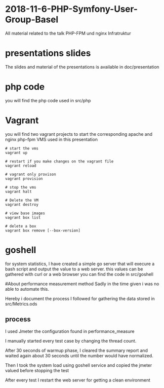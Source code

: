 # 2018-11-6-PHP-Symfony-User-Group-Basel
All material related to the talk PHP-FPM und nginx Infratruktur

# presentations slides
The slides and material of the presentations is available in doc/presentation 

# php code
you will find the php code used in src/php

# Vagrant
you will find two vagrant projects to start the corresponding apache and nginx php-fpm VMS used in this presentation

```$xslt
# start the vms
vagrant up

# restart if you make changes on the vagrant file
vagrant reload 

# vagrant only provison
vagrant provision

# stop the vms
vagrant halt

# Delete the VM
vagrant destroy

# view base images
vagrant box list

# delete a box
vagrant box remove [--box-version]
```
  
# goshell
for system statistics, I have created a simple go server that will execure a bash script and output the value to a web server.
this values can be gathered with curl or a web browser
you can find the code in src/goshell

#About performance measurement method
Sadly in the time given i was no able to automate this.

Hereby i document the process I followed for gathering the data stored in src/Metrics.ods

## process
I used Jmeter the configuration found in performance_measure

I manually started every test case by changing the thread count.

After 30 seconds of warmup phase, I cleared the summary report and waited again about 30 seconds until the number would have normalized.

Then I took the system load using goshell service and copied the jmeter valued before stopping the test

After every test I restart the web server for getting a clean environment
